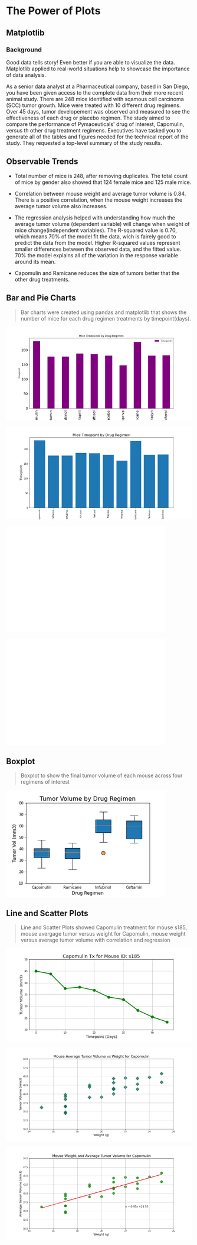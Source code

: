 
#   The Power of Plots
## Matplotlib
### Background
Good data tells story! Even better if you are able to visualize the data. Matplotlib applied to real-world situations help to showcase the importance of data analysis.

As a senior data analyst at a Pharmaceutical company, based in San Diego, you have been given access to the complete data from their more recent animal study. There are 248 mice identified with sqamous cell carcinoma (SCC) tumor growth. Mice were treated with 10 different drug regimens. Over 45 days, tumor developement was observed and measured to see the effectiveness of each drug or placebo regimen. The study aimed to compare the performance of Pymaceuticals' drug of interest, Capomulin, versus th other drug treatment regimens. Executives have tasked you to generate all of the tables and figures needed for the technical report of the study. They requested a top-level summary of the study results.

## Observable Trends

* Total number of mice is 248, after removing duplicates. The total count of mice by gender also showed that 124 female mice and 125 male mice.

* Correlation between mouse weight and average tumor volume is 0.84. There is a positive correlation, when the mouse weight increases the average tumor volume also increases.

* The regression analysis helped with understanding how much the average tumor volume (dependent variable) will change when weight of mice change(independent variables). The R-squared value is 0.70, which means 70% of the model fit the data, wich is fairely good to predict the data from the model. Higher R-squared values represent smaller differences between the observed data, and the fitted value. 70% the model explains all of the variation in the response variable around its mean.

* Capomulin and Ramicane reduces the size of tumors better that the other drug treatments.


## Bar and Pie Charts
> Bar charts were created using pandas and matplotlib that shows the number of mice for each drug regimen treatments by timepoint(days).

![Pandas: Mice Timepoints (Days) by Drug Regimen](./Images/mice_timepoints_by_drug_pandas.png)

![Pyplot: Mice Timepoints (Days) by Drug Regimen](./Images/mice_timepoints_by_drug_pyplot.png)

![Pandas: Mice Population by Gender](./Images/mice_population_by_gender_pyplot.png)

![Pandas: Mice Population by Gender](./Images/mice_population_by_gender_pyplot.png)

## Boxplot
> Boxplot to show the final tumor volume of each mouse across four regimens of interest

![Boxplot: Mice Timepoint (Days) by Drug Regimen](./Images/tumor_volume_by_drug_regimen_boxplot.png)

## Line and Scatter Plots
> Line and Scatter Plots showed Capomulin treatment for mouse s185, mouse avergage tumor versus weight for Capomulin, mouse weight versus average tumor volume with correlation and regression

![Line: Capomulin Treatment for Mouse s185](./Images/capomulin_tx_tumvol_line.png)

![Scatter Plot: Mouse Average Tumor Volume vs Weight for Capomulin](./Images/avg_tumor_vol_weight_cap_scatter.png)

![Scatter Plot: Mouse Weight vs Average Tumor Volume](./Images/mouse_wgt_tumor_volume_cap_corr_regress.png)


